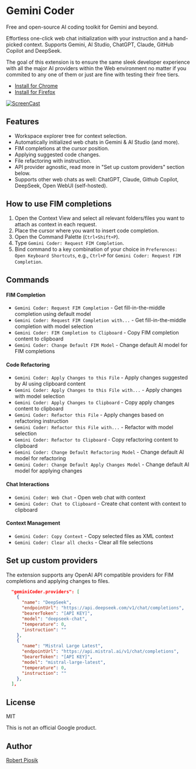 # Gemini Coder

Free and open-source AI coding toolkit for Gemini and beyond.

Effortless one-click web chat initialization with your instruction and a hand-picked context. Supports Gemini, AI Studio, ChatGPT, Claude, GitHub Copilot and DeepSeek.

The goal of this extension is to ensure the same sleek developer experience with all the major AI providers within the Web environment no matter if you commited to any one of them or just are fine with testing their free tiers.

- [Install for Chrome](https://chromewebstore.google.com/detail/gemini-coder-connector/ljookipcanaglfaocjbgdicfbdhhjffp)
- [Install for Firefox](https://addons.mozilla.org/en-US/firefox/addon/gemini-coder-connector/)

[![ScreenCast](https://github.com/robertpiosik/gemini-coder/raw/HEAD/packages/vscode/resources/screencast.gif)]()

## Features

- Workspace explorer tree for context selection.
- Automatically initialized web chats in Gemini & AI Studio (and more).
- FIM completions at the cursor position.
- Applying suggested code changes.
- File refactoring with instruction.
- API provider agnostic, read more in "Set up custom providers" section below.
- Supports other web chats as well: ChatGPT, Claude, Github Copilot, DeepSeek, Open WebUI (self-hosted).

## How to use FIM completions

1.  Open the Context View and select all relevant folders/files you want to attach as context in each request.
2.  Place the cursor where you want to insert code completion.
3.  Open the Command Palette (`Ctrl+Shift+P`).
4.  Type `Gemini Coder: Request FIM Completion`.
5.  Bind command to a key combination of your choice in `Preferences: Open Keyboard Shortcuts`, e.g., `Ctrl+P` for `Gemini Coder: Request FIM Completion`.

## Commands

#### FIM Completion

- `Gemini Coder: Request FIM Completion` - Get fill-in-the-middle completion using default model
- `Gemini Coder: Request FIM Completion with...` - Get fill-in-the-middle completion with model selection
- `Gemini Coder: FIM Completion to Clipboard` - Copy FIM completion content to clipboard
- `Gemini Coder: Change Default FIM Model` - Change default AI model for FIM completions

#### Code Refactoring

- `Gemini Coder: Apply Changes to this File` - Apply changes suggested by AI using clipboard content
- `Gemini Coder: Apply Changes to this File with...` - Apply changes with model selection
- `Gemini Coder: Apply Changes to Clipboard` - Copy apply changes content to clipboard
- `Gemini Coder: Refactor this File` - Apply changes based on refactoring instruction
- `Gemini Coder: Refactor this File with...` - Refactor with model selection
- `Gemini Coder: Refactor to Clipboard` - Copy refactoring content to clipboard
- `Gemini Coder: Change Default Refactoring Model` - Change default AI model for refactoring
- `Gemini Coder: Change Default Apply Changes Model` - Change default AI model for applying changes

#### Chat Interactions

- `Gemini Coder: Web Chat` - Open web chat with context
- `Gemini Coder: Chat to Clipboard` - Create chat content with context to clipboard

#### Context Management

- `Gemini Coder: Copy Context` - Copy selected files as XML context
- `Gemini Coder: Clear all checks` - Clear all file selections

## Set up custom providers

The extension supports any OpenAI API compatible providers for FIM completions and applying changes to files.

```json
  "geminiCoder.providers": [
    {
      "name": "DeepSeek",
      "endpointUrl": "https://api.deepseek.com/v1/chat/completions",
      "bearerToken": "[API KEY]",
      "model": "deepseek-chat",
      "temperature": 0,
      "instruction": ""
    },
    {
      "name": "Mistral Large Latest",
      "endpointUrl": "https://api.mistral.ai/v1/chat/completions",
      "bearerToken": "[API KEY]",
      "model": "mistral-large-latest",
      "temperature": 0,
      "instruction": ""
    },
  ],
```

## License

MIT

This is not an official Google product.

## Author

[Robert Piosik](https://buymeacoffee.com/robertpiosik)
